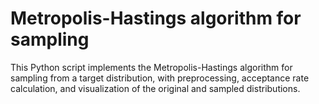 # Metropolis-Hastings algorithm for sampling
 This Python script implements the Metropolis-Hastings algorithm for sampling from a target distribution, with preprocessing, acceptance rate calculation, and visualization of the original and sampled distributions.

